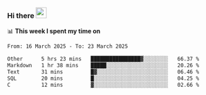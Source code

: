 ### Hi there <a href="https://www.gautamkrishnar.com/"><img src="https://media.giphy.com/media/hvRJCLFzcasrR4ia7z/giphy.gif" width="25px"></a>

📊 **This week I spent my time on**

<!--START_SECTION:waka-->

```txt
From: 16 March 2025 - To: 23 March 2025

Other      5 hrs 23 mins   ████████████████▓░░░░░░░░   66.37 %
Markdown   1 hr 38 mins    █████░░░░░░░░░░░░░░░░░░░░   20.26 %
Text       31 mins         █▓░░░░░░░░░░░░░░░░░░░░░░░   06.46 %
SQL        20 mins         █░░░░░░░░░░░░░░░░░░░░░░░░   04.25 %
C          12 mins         ▓░░░░░░░░░░░░░░░░░░░░░░░░   02.66 %
```

<!--END_SECTION:waka-->
